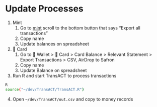 # Update Processes

1. Mint
   1. Go to [mint](https://mint.intuit.com/transaction.event) scroll to the bottom button that says “Export all <num> transactions”
   2. Copy name
   3. Update balances on spreadsheet
2.  Card
   1. Go to  Wallet >  Card > Card Balance > Relevant Statement > Export Transactions > CSV, AirDrop to Safron
   2. Copy name
   3. Update Balance on spreadsheet
3.  Run R and start TransACT to process transactions

```bash
R
source("~/dev/TransACT/TransACT.R")
```

4. Open  `~/dev/TransACT/out.csv` and copy to money records

